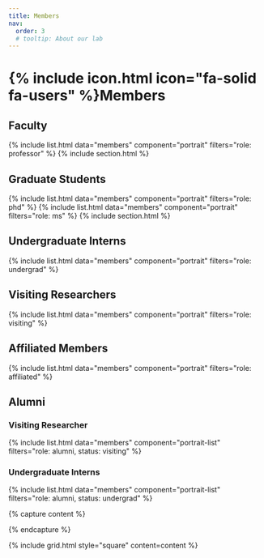 ```yaml
---
title: Members
nav:
  order: 3
  # tooltip: About our lab
---
```


# {% include icon.html icon="fa-solid fa-users" %}Members

<!-- members -->
## Faculty
{% include list.html data="members" component="portrait" filters="role: professor" %}
{% include section.html %}

## Graduate Students
{% include list.html data="members" component="portrait" filters="role: phd" %}
{% include list.html data="members" component="portrait" filters="role: ms" %}
{% include section.html %}

## Undergraduate Interns
{% include list.html data="members" component="portrait" filters="role: undergrad" %}

## Visiting Researchers
{% include list.html data="members" component="portrait" filters="role: visiting" %}

## Affiliated Members
{% include list.html data="members" component="portrait" filters="role: affiliated" %}

## Alumni
### Visiting Researcher
{% include list.html data="members" component="portrait-list" filters="role: alumni, status: visiting" %}
### Undergraduate Interns
{% include list.html data="members" component="portrait-list" filters="role: alumni, status: undergrad" %}

<!-- {% include list.html data="members" component="portrait" filters="role: ^(?!professor$)" %} -->

{% capture content %}

<!-- {% include figure.html image="images/photo.jpg" %} -->

{% endcapture %}

{% include grid.html style="square" content=content %}
